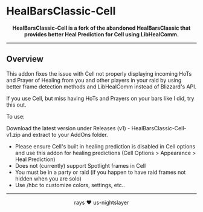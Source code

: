 # HealBarsClassic-Cell

<div align="center">

**HealBarsClassic-Cell is a fork of the abandoned HealBarsClassic that provides better Heal Prediction for Cell using LibHealComm.**

</div>

---

## Overview

This addon fixes the issue with Cell not properly displaying incoming HoTs and Prayer of Healing from you and other players in your raid by using better frame detection methods and LibHealComm instead of Blizzard's API. 

If you use Cell, but miss having HoTs and Prayers on your bars like I did, try this out.

To use:

Download the latest version under Releases (v1) - HealBarsClassic-Cell-v1.zip and extract to your AddOns folder.

- Please ensure Cell's built in healing prediction is disabled in Cell options and use this addon for healing predictions (Cell Options > Appearance > Heal Prediction)
- Does not (currently) support Spotlight frames in Cell
- You must be in a party or raid (if you happen to have raid frames not hidden when you are solo)
- Use /hbc to customize colors, settings, etc..

---

<div align="center">

rays ❤️ us-nightslayer

</div>